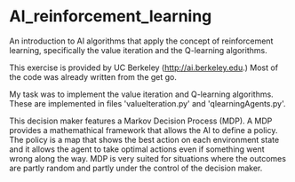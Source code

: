 # AI_reinforcement_learning
An introduction to AI algorithms that apply the concept of reinforcement learning, specifically the value iteration and the Q-learning algorithms. 

This exercise is provided by UC Berkeley (http://ai.berkeley.edu.)
Most of the code was already written from the get go. 

My task was to implement the value iteration and Q-learning algorithms. These are implemented in files 'valueIteration.py' and 'qlearningAgents.py'.

This decision maker features a Markov Decision Process (MDP). A MDP provides a mathemathical framework that allows the AI to define a policy. 
The policy is a map that shows the best action on each environment state and it allows the agent to take optimal actions even if something went wrong along the way. 
MDP is very suited for situations where the outcomes are partly random and partly under the control of the decision maker. 
